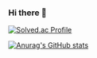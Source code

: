 ### Hi there 👋

<!--
**uskhbs/uskhbs** is a ✨ _special_ ✨ repository because its `README.md` (this file) appears on your GitHub profile.

Here are some ideas to get you started:

- 🔭 I’m currently working on ...
- 🌱 I’m currently learning ...
- 👯 I’m looking to collaborate on ...
- 🤔 I’m looking for help with ...
- 💬 Ask me about ...
- 📫 How to reach me: ...
- 😄 Pronouns: ...
- ⚡ Fun fact: ...
-->

[![Solved.ac Profile](http://mazassumnida.wtf/api/v2/generate_badge?boj=uskhbs)](https://solved.ac/uskhbs/)


[![Anurag's GitHub stats](https://github-readme-stats.vercel.app/api?username=uskhbs@naver.com)](https://github.com/uskhbs@naver.com/github-readme-stats)

